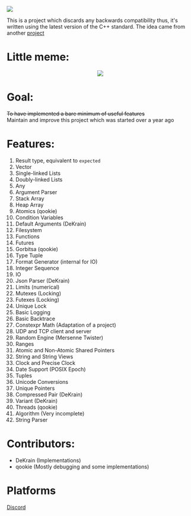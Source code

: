 <p align = 'left'>
  <img src='https://cdn.discordapp.com/attachments/809046217370763274/818426647753654302/HackySTLlogo2.png'>
</p>

This is a project which discards any backwards compatibility
thus, it's written using the latest version of the C++ standard.
The idea came from another [project](https://github.com/LegatAbyssWalker/amazingCode) 

# Little meme:
<p align = 'center'>
  <img src='https://user-images.githubusercontent.com/51459619/145557801-3e09c36f-6c61-4958-87aa-62119ad64415.png'>
</p>

# Goal:
~~To have implemented a bare minimum of useful features~~\
Maintain and improve this project which was started over a year ago

# Features:
  1. Result type, equivalent to `expected`
  2. Vector
  3. Single-linked Lists
  4. Doubly-linked Lists
  5. Any
  6. Argument Parser
  7. Stack Array
  8. Heap Array
  9. Atomics (qookie)
  10. Condition Variables
  11. Default Arguments (DeKrain)
  12. Filesystem
  13. Functions
  14. Futures
  15. Gorbitsa (qookie)
  16. Type Tuple
  17. Format Generator (internal for IO)
  18. Integer Sequence
  19. IO
  20. Json Parser (DeKrain)
  21. Limits (numerical)
  22. Mutexes (Locking)
  23. Futexes (Locking)
  24. Unique Lock
  25. Basic Logging
  26. Basic Backtrace
  27. Constexpr Math (Adaptation of a project)
  28. UDP and TCP client and server
  29. Random Engine (Mersenne Twister)
  30. Ranges
  31. Atomic and Non-Atomic Shared Pointers
  32. String and String Views
  33. Clock and Precise Clock
  34. Date Support (POSIX Epoch)
  35. Tuples
  36. Unicode Conversions
  37. Unique Pointers
  38. Compressed Pair (DeKrain)
  39. Variant (DeKrain) 
  40. Threads (qookie)
  41. Algorithm (Very incomplete)
  42. String Parser
  
# Contributors:
- DeKrain (Implementations)
- qookie (Mostly debugging and some implementations)

# Platforms
  [Discord](https://discord.gg/dEghMASRKb)
